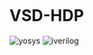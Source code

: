 # VSD-HDP
![yosys](https://github.com/Rohitkadam31/VSD-HDP/assets/148602919/d2fbdde8-e056-4075-813e-f436390c202c)
![iverilog](https://github.com/Rohitkadam31/VSD-HDP/assets/148602919/74eeeba3-3de4-4b23-b08a-d72db1e4dfbd)
